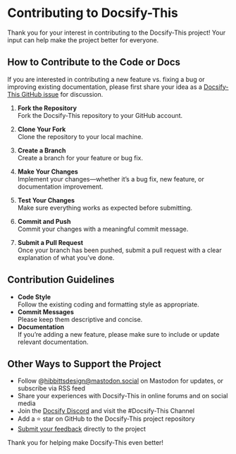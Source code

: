 # Contributing to Docsify-This

Thank you for your interest in contributing to the Docsify-This project! Your input can help make the project better for everyone.

## How to Contribute to the Code or Docs

If you are interested in contributing a new feature vs. fixing a bug or improving existing documentation, please first share your idea as a [Docsify-This GitHub issue](https://github.com/hibbitts-design/docsify-this/issues) for discussion.

1. **Fork the Repository**  
   Fork the Docsify-This repository to your GitHub account.

2. **Clone Your Fork**  
   Clone the repository to your local machine.

3. **Create a Branch**  
   Create a branch for your feature or bug fix.

4. **Make Your Changes**  
   Implement your changes—whether it’s a bug fix, new feature, or documentation improvement.

5. **Test Your Changes**  
   Make sure everything works as expected before submitting.

6. **Commit and Push**  
   Commit your changes with a meaningful commit message.

7. **Submit a Pull Request**  
   Once your branch has been pushed, submit a pull request with a clear explanation of what you’ve done.

## Contribution Guidelines

- **Code Style**  
   Follow the existing coding and formatting style as appropriate.
- **Commit Messages**  
   Please keep them descriptive and concise.
- **Documentation**  
   If you’re adding a new feature, please make sure to include or update relevant documentation.

## Other Ways to Support the Project

- Follow @hibbittsdesign@mastodon.social on Mastodon for updates, or subscribe via RSS feed
- Share your experiences with Docsify-This in online forums and on social media
- Join the [Docsify Discord](https://discord.gg/docsify) and visit the #Docsify-This Channel
- Add a ⭐️ star on GitHub to the Docsify-This project repository
- [Submit your feedback](https://forms.gle/ViYu2ZdPmj6PeQ439) directly to the project


Thank you for helping make Docsify-This even better!
